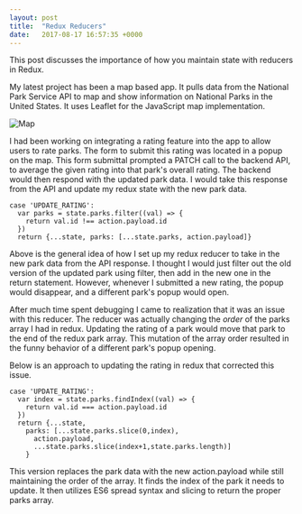 ```yaml
---
layout: post
title:  "Redux Reducers"
date:   2017-08-17 16:57:35 +0000
---
```



This post discusses the importance of how you maintain state with reducers in Redux.

My latest project has been a map based app. It pulls data from the National Park Service API to map and show information on National Parks in the United States. It uses Leaflet for the JavaScript map implementation.

![Map](https://i.imgbox.com/znvSJGnC.png)

I had been working on integrating a rating feature into the app to allow users to rate parks. The form to submit this rating was located in a popup on the map. This form submittal prompted a PATCH call to the backend API, to average the given rating into that park's overall rating. The backend would then respond with the updated park data. I would take this response from the API and update my redux state with the new park data.

```
case 'UPDATE_RATING':
  var parks = state.parks.filter((val) => {
    return val.id !== action.payload.id
  })
  return {...state, parks: [...state.parks, action.payload]}
```

Above is the general idea of how I set up my redux reducer to take in the new park data from the API response. I thought I would just filter out the old version of the updated park using filter, then add in the new one in the return statement. However, whenever I submitted a new rating, the popup would disappear, and a different park's popup would open.

After much time spent debugging I came to realization that it was an issue with this reducer. The reducer was actually changing the <em>order</em> of the parks array I had in redux. Updating the rating of a park would move that park to the end of the redux park array. This mutation of the array order resulted in the funny behavior of a different park's popup opening.

Below is an approach to updating the rating in redux that corrected this issue.

```
case 'UPDATE_RATING':
  var index = state.parks.findIndex((val) => {
    return val.id === action.payload.id
  })
  return {...state,
    parks: [...state.parks.slice(0,index),
      action.payload,
      ...state.parks.slice(index+1,state.parks.length)]
    }
```

This version replaces the park data with the new action.payload while still maintaining the order of the array. It finds the index of the park it needs to update. It then utilizes ES6 spread syntax and slicing to return the proper parks array.

